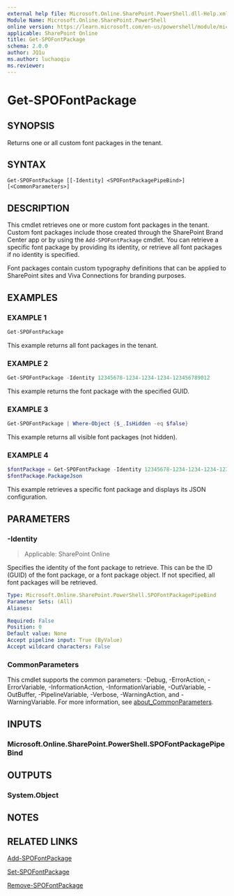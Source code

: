 ```yaml
---
external help file: Microsoft.Online.SharePoint.PowerShell.dll-Help.xml
Module Name: Microsoft.Online.SharePoint.PowerShell
online version: https://learn.microsoft.com/en-us/powershell/module/microsoft.online.sharepoint.powershell/get-spofontpackage
applicable: SharePoint Online
title: Get-SPOFontPackage
schema: 2.0.0
author: JQ1u
ms.author: luchaoqiu
ms.reviewer:
---
```


# Get-SPOFontPackage

## SYNOPSIS

Returns one or all custom font packages in the tenant.

## SYNTAX

```
Get-SPOFontPackage [[-Identity] <SPOFontPackagePipeBind>] [<CommonParameters>]
```

## DESCRIPTION

This cmdlet retrieves one or more custom font packages in the tenant. Custom font packages include those created through the SharePoint Brand Center app or by using the `Add-SPOFontPackage` cmdlet. You can retrieve a specific font package by providing its identity, or retrieve all font packages if no identity is specified.

Font packages contain custom typography definitions that can be applied to SharePoint sites and Viva Connections for branding purposes.

## EXAMPLES

### EXAMPLE 1

```powershell
Get-SPOFontPackage
```

This example returns all font packages in the tenant.

### EXAMPLE 2

```powershell
Get-SPOFontPackage -Identity 12345678-1234-1234-1234-123456789012
```

This example returns the font package with the specified GUID.

### EXAMPLE 3

```powershell
Get-SPOFontPackage | Where-Object {$_.IsHidden -eq $false}
```

This example returns all visible font packages (not hidden).

### EXAMPLE 4

```powershell
$fontPackage = Get-SPOFontPackage -Identity 12345678-1234-1234-1234-123456789012
$fontPackage.PackageJson
```

This example retrieves a specific font package and displays its JSON configuration.

## PARAMETERS

### -Identity

> Applicable: SharePoint Online

Specifies the identity of the font package to retrieve. This can be the ID (GUID) of the font package, or a font package object. If not specified, all font packages will be retrieved.

```yaml
Type: Microsoft.Online.SharePoint.PowerShell.SPOFontPackagePipeBind
Parameter Sets: (All)
Aliases:

Required: False
Position: 0
Default value: None
Accept pipeline input: True (ByValue)
Accept wildcard characters: False
```

### CommonParameters

This cmdlet supports the common parameters: -Debug, -ErrorAction, -ErrorVariable, -InformationAction, -InformationVariable, -OutVariable, -OutBuffer, -PipelineVariable, -Verbose, -WarningAction, and -WarningVariable. For more information, see [about_CommonParameters](https://go.microsoft.com/fwlink/?LinkID=113216).

## INPUTS

### Microsoft.Online.SharePoint.PowerShell.SPOFontPackagePipeBind

## OUTPUTS

### System.Object

## NOTES

## RELATED LINKS

[Add-SPOFontPackage](Add-SPOFontPackage.md)

[Set-SPOFontPackage](Set-SPOFontPackage.md)

[Remove-SPOFontPackage](Remove-SPOFontPackage.md)

